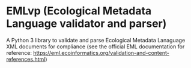 # EMLvp (Ecological Metadata Language validator and parser)
A Python 3 library to validate and parse Ecological Metadata Lanaguage XML documents for compliance (see the official EML documentation for reference: https://eml.ecoinformatics.org/validation-and-content-references.html)